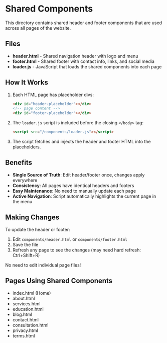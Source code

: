 # Shared Components

This directory contains shared header and footer components that are used across all pages of the website.

## Files

- **header.html** - Shared navigation header with logo and menu
- **footer.html** - Shared footer with contact info, links, and social media
- **loader.js** - JavaScript that loads the shared components into each page

## How It Works

1. Each HTML page has placeholder divs:
   ```html
   <div id="header-placeholder"></div>
   <!-- page content -->
   <div id="footer-placeholder"></div>
   ```

2. The `loader.js` script is included before the closing `</body>` tag:
   ```html
   <script src="/components/loader.js"></script>
   ```

3. The script fetches and injects the header and footer HTML into the placeholders.

## Benefits

- **Single Source of Truth**: Edit header/footer once, changes apply everywhere
- **Consistency**: All pages have identical headers and footers
- **Easy Maintenance**: No need to manually update each page
- **Active Navigation**: Script automatically highlights the current page in the menu

## Making Changes

To update the header or footer:

1. Edit `components/header.html` or `components/footer.html`
2. Save the file
3. Refresh any page to see the changes (may need hard refresh: Ctrl+Shift+R)

No need to edit individual page files!

## Pages Using Shared Components

- index.html (Home)
- about.html
- services.html
- education.html
- blog.html
- contact.html
- consultation.html
- privacy.html
- terms.html

